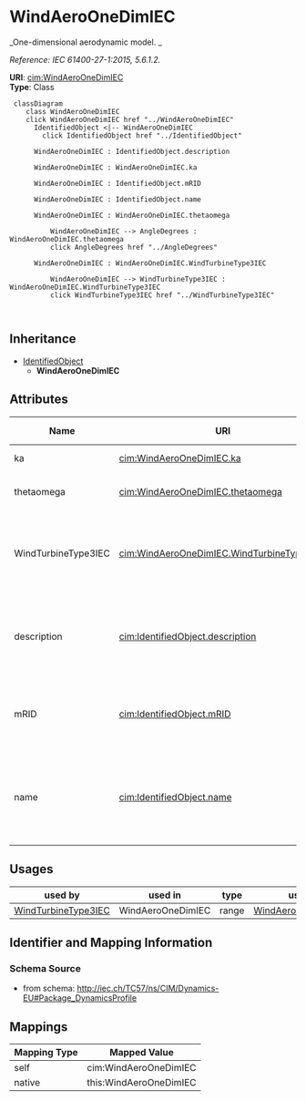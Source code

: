 # WindAeroOneDimIEC


_One-dimensional aerodynamic model.  _

_Reference: IEC 61400-27-1:2015, 5.6.1.2._





**URI**: [cim:WindAeroOneDimIEC](http://iec.ch/TC57/CIM100#WindAeroOneDimIEC)<br />
**Type**: Class




```mermaid
 classDiagram
    class WindAeroOneDimIEC
    click WindAeroOneDimIEC href "../WindAeroOneDimIEC"
      IdentifiedObject <|-- WindAeroOneDimIEC
        click IdentifiedObject href "../IdentifiedObject"
      
      WindAeroOneDimIEC : IdentifiedObject.description
        
      WindAeroOneDimIEC : WindAeroOneDimIEC.ka
        
      WindAeroOneDimIEC : IdentifiedObject.mRID
        
      WindAeroOneDimIEC : IdentifiedObject.name
        
      WindAeroOneDimIEC : WindAeroOneDimIEC.thetaomega
        
          WindAeroOneDimIEC --> AngleDegrees : WindAeroOneDimIEC.thetaomega
          click AngleDegrees href "../AngleDegrees"
        
      WindAeroOneDimIEC : WindAeroOneDimIEC.WindTurbineType3IEC
        
          WindAeroOneDimIEC --> WindTurbineType3IEC : WindAeroOneDimIEC.WindTurbineType3IEC
          click WindTurbineType3IEC href "../WindTurbineType3IEC"
        
      
```





## Inheritance
* [IdentifiedObject](IdentifiedObject.md)
    * **WindAeroOneDimIEC**



## Attributes


| Name | URI | Cardinality and Range | Description | Inheritance |
| ---  | --- | --- | --- | --- |
| ka | [cim:WindAeroOneDimIEC.ka](http://iec.ch/TC57/CIM100#WindAeroOneDimIEC.ka) | 1 <br />  float  | Aerodynamic gain (<i>k</i><i><sub>a</sub></i>) | direct |
| thetaomega | [cim:WindAeroOneDimIEC.thetaomega](http://iec.ch/TC57/CIM100#WindAeroOneDimIEC.thetaomega) | 1 <br />  [AngleDegrees](AngleDegrees.md)  | Initial pitch angle (<i>theta</i><i><sub>omega0</sub></i>) | direct |
| WindTurbineType3IEC | [cim:WindAeroOneDimIEC.WindTurbineType3IEC](http://iec.ch/TC57/CIM100#WindAeroOneDimIEC.WindTurbineType3IEC) | 1 <br />  [WindTurbineType3IEC](WindTurbineType3IEC.md)  | Wind turbine type 3 model with which this wind aerodynamic model is associate... | direct |
| description | [cim:IdentifiedObject.description](http://iec.ch/TC57/CIM100#IdentifiedObject.description) | 0..1 <br />  string  | The description is a free human readable text describing or naming the object | [IdentifiedObject](IdentifiedObject.md) |
| mRID | [cim:IdentifiedObject.mRID](http://iec.ch/TC57/CIM100#IdentifiedObject.mRID) | 1 <br />  string  | Master resource identifier issued by a model authority | [IdentifiedObject](IdentifiedObject.md) |
| name | [cim:IdentifiedObject.name](http://iec.ch/TC57/CIM100#IdentifiedObject.name) | 0..1 <br />  string  | The name is any free human readable and possibly non unique text naming the o... | [IdentifiedObject](IdentifiedObject.md) |





## Usages

| used by | used in | type | used |
| ---  | --- | --- | --- |
| [WindTurbineType3IEC](WindTurbineType3IEC.md) | WindAeroOneDimIEC | range | [WindAeroOneDimIEC](WindAeroOneDimIEC.md) |






## Identifier and Mapping Information







### Schema Source


* from schema: http://iec.ch/TC57/ns/CIM/Dynamics-EU#Package_DynamicsProfile





## Mappings

| Mapping Type | Mapped Value |
| ---  | ---  |
| self | cim:WindAeroOneDimIEC |
| native | this:WindAeroOneDimIEC |





